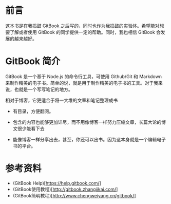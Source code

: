 <!-- ex_nonav -->
# 前言
这本书是在我捣鼓 GitBook 之后写的，同时也作为我捣鼓的实验体。希望能对想要了解或者使用 GitBook 的同学提供一定的帮助。同时，我也相信 GitBook 会发展的越来越好。

# GitBook 简介
GitBook 是一个基于 Node.js 的命令行工具，可使用 Github/Git 和 Markdown 来制作精美的电子书。简单的说，就是用于制作精美的电子书的工具。对于我来说，也就是一个写写笔记的地方。

相对于博客，它更适合于将一大堆的文章和笔记整理成书
- 有目录，方便翻阅。

- 包含的内容也能够更加详尽，而不用像博客一样努力压缩文章，长篇大论的博文很少能看下去

- 能像博客一样分享出去，甚至，你还可以出书。因为这本身就是一个编辑电子书的平台。

# 参考资料
- (GitBook Help)[https://help.gitbook.com/]
- (GitBook使用教程)[http://gitbook.zhangjikai.com/]
- (GitBook简明教程)[http://www.chengweiyang.cn/gitbook/]
